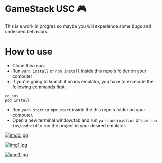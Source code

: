 # GameStack USC 🎮

This is a work in progres so maybe you will experience some bugs and undesired behaviors.

# How to use

- Clone this repo.
- Run `yarn install` or `npm install` inside this repo's folder on your computer
- If you're going to launch it on ios emulator, you have to excecute the following commands first:

```shell
cd ios
pod install
```

- Run `yarn start` or `npm start` inside the this repo's folder on your computer.
- Open a new terminal window/tab and run `yarn android/ios` or `npm run ios/android` to run the project in your desired emulator.

[![img0.jpg](https://i.postimg.cc/kXFw8tdT/img0.jpg)](https://postimg.cc/2Vy4NyyW)

[![img1.jpg](https://i.postimg.cc/SRb7Ym10/img1.jpg)](https://postimg.cc/Q9SWRZrS)

[![img3.jpg](https://i.postimg.cc/sDy4VDZ7/img3.jpg)](https://postimg.cc/t7Sxkbk4)
